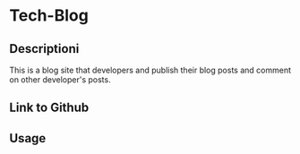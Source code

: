 # Tech-Blog

## Descriptioni
This is a blog site that developers and publish their blog posts and comment on other developer's posts. 

## Link to Github

## Usage

